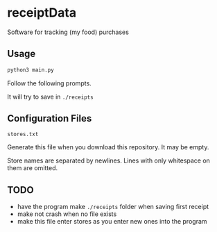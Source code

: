# receiptData

Software for tracking (my food) purchases

## Usage

```bash
python3 main.py
```

Follow the following prompts.

It will try to save in `./receipts`



## Configuration Files

`stores.txt`

Generate this file when you download this repository. It may be empty.

Store names are separated by newlines. Lines with only whitespace on them are omitted.

## TODO

* have the program make `./receipts` folder when saving first receipt
* make not crash when no file exists
* make this file enter stores as you enter new ones into the program
